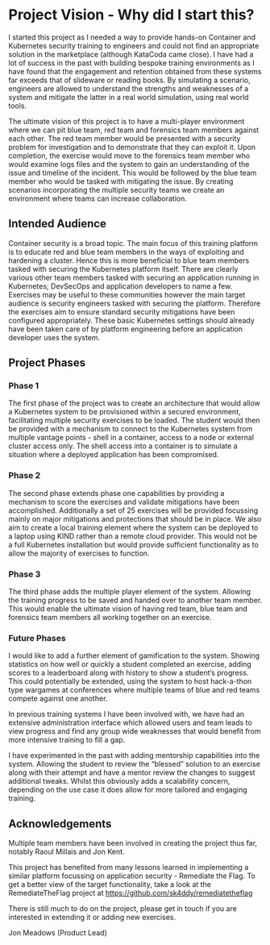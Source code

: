 
# Project Vision - Why did I start this?

I started this project as I needed a way to provide hands-on Container and Kubernetes security training to engineers and could not find an appropriate solution in the marketplace (although KataCoda came close). I have had a lot of success in the past with building bespoke training environments as I have found that the engagement and retention obtained from these systems far exceeds that of slideware or reading books. By simulating a scenario, engineers are allowed to understand the strengths and weaknesses of a system and mitigate the latter in a real world simulation, using real world tools.

The ultimate vision of this project is to have a multi-player environment where we can pit blue team, red team and forensics team members against each other. The red team member would be presented with a security problem for investigation and to demonstrate that they can exploit it. Upon completion, the exercise would move to the forensics team member who would examine logs files and the system to gain an understanding of the issue and timeline of the incident. This would be followed by the blue team member who would be tasked with mitigating the issue. By creating scenarios incorporating the multiple security teams we create an environment where teams can increase collaboration.

## Intended Audience

Container security is a broad topic. The main focus of this training platform is to educate red and blue team members in the ways of exploiting and hardening a cluster.  Hence this is more beneficial to blue team members tasked with securing the Kubernetes platform itself. There are clearly various other team members tasked with securing an application running in Kubernetes; DevSecOps and application developers to name a few. Exercises may be useful to these communities however the main target audience is security
engineers tasked with securing the platform. Therefore the exercises aim to ensure standard security mitigations have been configured appropriately. These basic Kubernetes settings should already have been taken care of by platform engineering before an application developer uses the system.

## Project Phases

### Phase 1

The first phase of the project was to create an architecture that would allow a Kubernetes system to be provisioned within a secured environment, facilitating multiple security exercises to be loaded. The student would then be provided with a mechanism to connect to the Kubernetes system from multiple vantage points - shell in a container, access to a node or external cluster access only. The shell access into a container is to simulate a situation where a deployed application has been compromised.

### Phase 2

The second phase extends phase one capabilities by providing a mechanism to score the exercises and validate mitigations have been accomplished. Additionally a set of 25 exercises will be provided focussing mainly on major mitigations and protections that should be in place. We also aim to create a local training element where the system can be deployed to a laptop using KIND rather than a remote cloud provider. This would not be a full Kubernetes installation but would provide sufficient functionality as to allow the majority of exercises to function.  

### Phase 3

The third phase adds the multiple player element of the system. Allowing the training progress to be saved and handed over to another team member. This would enable the ultimate vision of having red team, blue team and forensics team members all working together on an exercise.

### Future Phases

I would like to add a further element of gamification to the system. Showing statistics on how well or quickly a student completed an exercise, adding scores to a leaderboard along with history to show a student’s progress.  This could potentially be extended, using the system to host hack-a-thon type wargames at conferences where multiple teams of blue and red teams compete against one another.

In previous training systems I have been involved with, we have had an extensive administration interface which allowed users and team leads to view progress and find any group wide weaknesses that would benefit from more intensive training to fill a gap.  

I have experimented in the past with adding mentorship capabilities into the system.  Allowing the student to review the “blessed” solution to an exercise along with their attempt and have a mentor review the changes to suggest additional tweaks. Whilst this obviously adds a scalability concern, depending on the use case it does allow for more tailored and engaging training.

## Acknowledgements

Multiple team members have been involved in creating the project thus far, notably Raoul Millais and Jon Kent.

This project has benefited from many lessons learned in implementing a similar platform focussing on application security - Remediate the Flag. To get a better view of the target functionality, take a look at the RemediateTheFlag project at <https://github.com/sk4ddy/remediatetheflag>

There is still much to do on the project, please get in touch if you are interested in extending it or adding new exercises.

Jon Meadows (Product Lead)
